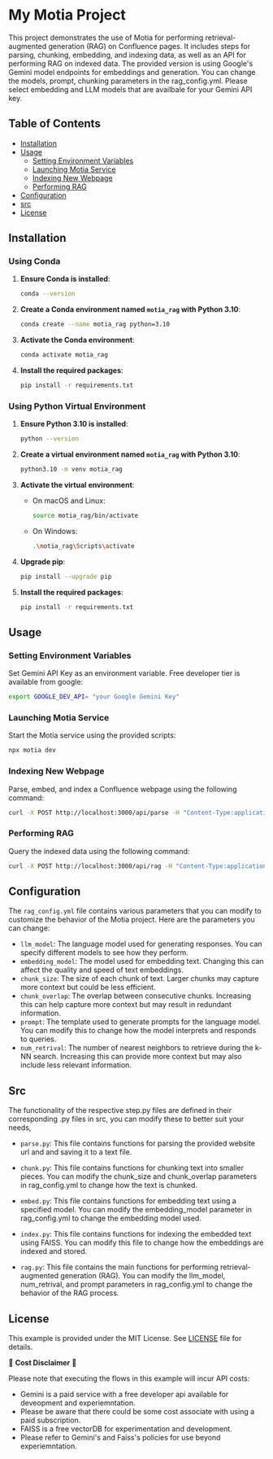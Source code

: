 # My Motia Project

This project demonstrates the use of Motia for performing retrieval-augmented generation (RAG) on Confluence pages. It includes steps for parsing, chunking, embedding, and indexing data, as well as an API for performing RAG on indexed data. The provided version is using Google's Gemini model endpoints for embeddings and generation. You can change the models, prompt, chunking parameters in the rag_config.yml. Please select embedding and LLM models that are availbale for your Gemini API key.

## Table of Contents

- [Installation](#installation)
- [Usage](#usage)
  - [Setting Environment Variables](#setting-environment-variables)
  - [Launching Motia Service](#launching-motia-service)
  - [Indexing New Webpage](#indexing-new-webpage)
  - [Performing RAG](#performing-rag)
- [Configuration](#configuration)
- [src](#src)
- [License](#license)

## Installation

### Using Conda

1. **Ensure Conda is installed**:

    ```sh
    conda --version
    ```

2. **Create a Conda environment named `motia_rag` with Python 3.10**:

    ```sh
    conda create --name motia_rag python=3.10
    ```

3. **Activate the Conda environment**:

    ```sh
    conda activate motia_rag
    ```

4. **Install the required packages**:

    ```sh
    pip install -r requirements.txt
    ```

### Using Python Virtual Environment

1. **Ensure Python 3.10 is installed**:

    ```sh
    python --version
    ```

2. **Create a virtual environment named `motia_rag` with Python 3.10**:

    ```sh
    python3.10 -m venv motia_rag
    ```

3. **Activate the virtual environment**:

    - On macOS and Linux:

        ```sh
        source motia_rag/bin/activate
        ```

    - On Windows:

        ```sh
        .\motia_rag\Scripts\activate
        ```

4. **Upgrade pip**:

    ```sh
    pip install --upgrade pip
    ```

5. **Install the required packages**:

    ```sh
    pip install -r requirements.txt
    ```

## Usage

### Setting Environment Variables

Set Gemini API Key as an environment variable. Free developer tier is available from google:

```sh
export GOOGLE_DEV_API= "your Google Gemini Key"
```
### Launching Motia Service

Start the Motia service using the provided scripts:

```sh
npx motia dev
```
### Indexing New Webpage

Parse, embed, and index a Confluence webpage using the following command:

```sh
curl -X POST http://localhost:3000/api/parse -H "Content-Type:application/json" -d '{"url":"https://confluence.atlassian.com/doc/installing-confluence-on-linux-143556824.html"}'
```

### Performing RAG

Query the indexed data using the following command:

```sh
curl -X POST http://localhost:3000/api/rag -H "Content-Type:application/json" -d '{"query":"how can i update my confluence "}'
```

## Configuration

The `rag_config.yml` file contains various parameters that you can modify to customize the behavior of the Motia project. Here are the parameters you can change:

- `llm_model`: The language model used for generating responses. You can specify different models to see how they perform.
- `embedding_model`: The model used for embedding text. Changing this can affect the quality and speed of text embeddings.
- `chunk_size`: The size of each chunk of text. Larger chunks may capture more context but could be less efficient.
- `chunk_overlap`: The overlap between consecutive chunks. Increasing this can help capture more context but may result in redundant information.
- `prompt`: The template used to generate prompts for the language model. You can modify this to change how the model interprets and responds to queries.
- `num_retrival`: The number of nearest neighbors to retrieve during the k-NN search. Increasing this can provide more context but may also include less relevant information.

## Src
The functionality of the respective step.py files are defined in their corresponding .py files in src, you can modify these to better suit your needs,

- `parse.py`: This file contains functions for parsing the provided website url and and saving it to a text file.

- `chunk.py`: This file contains functions for chunking text into smaller pieces. You can modify the chunk_size and chunk_overlap parameters in rag_config.yml to change how the text is chunked.

- `embed.py`: This file contains functions for embedding text using a specified model. You can modify the embedding_model parameter in rag_config.yml to change the embedding model used.

- `index.py`: This file contains functions for indexing the embedded text using FAISS. You can modify this file to change how the embeddings are indexed and stored.

- `rag.py`: This file contains the main functions for performing retrieval-augmented generation (RAG). You can modify the llm_model, num_retrival, and prompt parameters in rag_config.yml to change the behavior of the RAG process.



## License

This example is provided under the MIT License. See [LICENSE](LICENSE) file for details.

🚨 **Cost Disclaimer** 🚨

Please note that executing the flows in this example will incur API costs:
- Gemini is a paid service with a free developer api available for deveopment and experiemntation.
- Please be aware that there could be some cost associate with using a paid subscription.
- FAISS is a free vectorDB for experimentation and development.
- Please refer to Gemini's and Faiss's policies for use beyond experiemntation.

